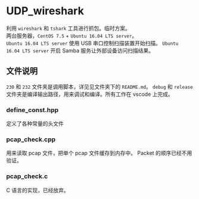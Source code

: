 # UDP_wireshark

利用 `wireshark` 和 `tshark` 工具进行抓包。临时方案。  
两台服务器，`CentOS 7.5` + `Ubuntu 16.04 LTS server`。  
`Ubuntu 16.04 LTS server` 使用 USB 串口控制扫描装置开始扫描。
`Ubuntu 16.04 LTS server` 开启 Samba 服务让外部设备访问扫描结果。

## **文件说明**

`230` 和 `232` 文件夹是调用脚本，详见见文件夹下的 `README.md`。
`debug` 和 `release` 文件夹是编译输出路径，用来调试和编译。所有工作在 vscode 上完成。

### **define_const.hpp**

定义了各种常量的头文件

### **pcap_check.cpp**

用来读取 pcap 文件，把单个 pcap 文件缓存到内存中。
Packet 的顺序已经不用验证。

### **pcap_check.c**

C 语言的实现，已经放弃。